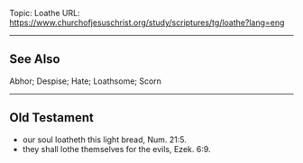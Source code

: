 Topic: Loathe
URL: https://www.churchofjesuschrist.org/study/scriptures/tg/loathe?lang=eng

---

## See Also

Abhor; Despise; Hate; Loathsome; Scorn

---

## Old Testament

- our soul loatheth this light bread, Num. 21:5.
- they shall lothe themselves for the evils, Ezek. 6:9.

